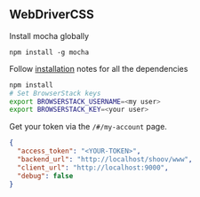 ## WebDriverCSS

Install mocha globally

``npm install -g mocha``

Follow [installation](https://github.com/webdriverio/webdrivercss#install) notes for all the dependencies

```bash
npm install
# Set BrowserStack keys
export BROWSERSTACK_USERNAME=<my user>
export BROWSERSTACK_KEY=<your user>
```

Get your token via the ``/#/my-account`` page.


```json
{
  "access_token": "<YOUR-TOKEN>",
  "backend_url": "http://localhost/shoov/www",
  "client_url": "http://localhost:9000",
  "debug": false
}
```